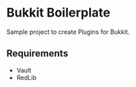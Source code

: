 # Bukkit Boilerplate

Sample project to create Plugins for Bukkit.

## Requirements
 - Vault
 - RedLib
